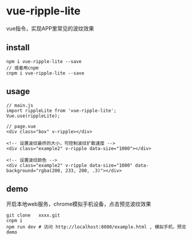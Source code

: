 vue-ripple-lite
===
vue指令，实现APP里常见的波纹效果

install
---

    npm i vue-ripple-lite --save
    // 或者用cnpm
    cnpm i vue-ripple-lite --save

usage
---

    // main.js
    import rippleLite from 'vue-ripple-lite';
    Vue.use(rippleLite);

    // page.vue
    <div class="box" v-ripple></div>

    <!-- 设置波纹最终的大小，可控制波纹扩散速度 -->
    <div class="example2" v-ripple data-size="1000"></div>  

    <!-- 设置波纹颜色 -->
    <div class="example2" v-ripple data-size="1000" data-background="rgba(200, 233, 200, .3)"></div>  

demo
---
开启本地web服务，chrome模拟手机设备，点击预览波纹效果

    git clone   xxxx.git
    cnpm i
    npm run dev # 访问 http://localhost:8080/example.html , 模拟手机，预览demo
